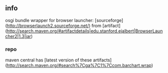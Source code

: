 <!--

    Copyright (C) 2011-2012 Barchart, Inc. <http://www.barchart.com/>

    All rights reserved. Licensed under the OSI BSD License.

    http://www.opensource.org/licenses/bsd-license.php

-->
## info

osgi bundle wrapper for browser launcher:
[sourceforge]
(http://browserlaunch2.sourceforge.net/)
from
[artifact]
(http://search.maven.org/#artifactdetails|edu.stanford.ejalbert|BrowserLauncher2|1.3|jar)

### repo

maven central has
[latest version of these artifacts]
(http://search.maven.org/#search%7Cga%7C1%7Ccom.barchart.wrap)

